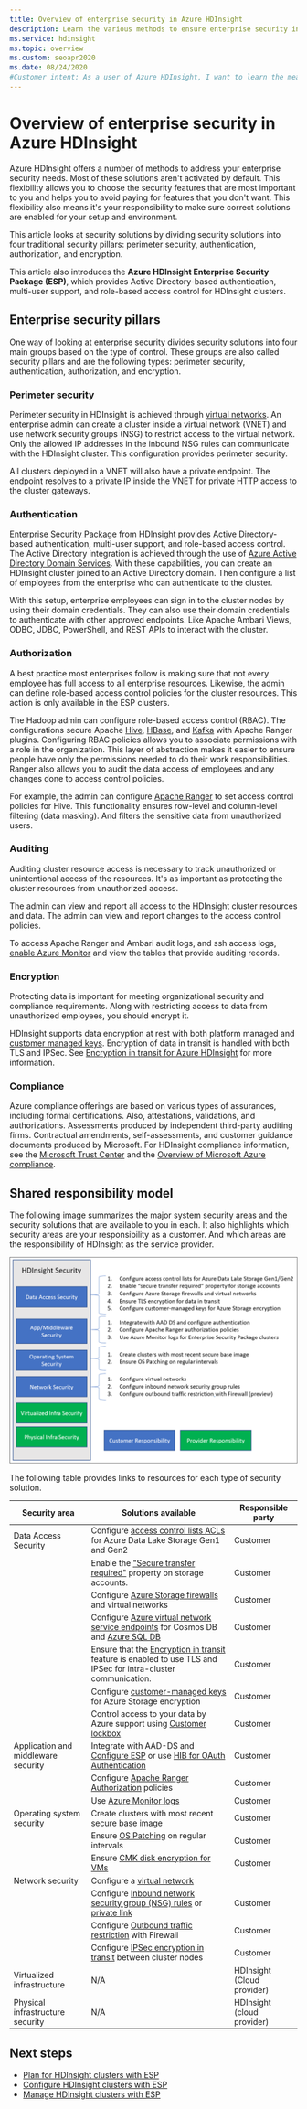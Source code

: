 ```yaml
---
title: Overview of enterprise security in Azure HDInsight
description: Learn the various methods to ensure enterprise security in Azure HDInsight.
ms.service: hdinsight
ms.topic: overview
ms.custom: seoapr2020
ms.date: 08/24/2020
#Customer intent: As a user of Azure HDInsight, I want to learn the means that Azure HDInsight offers to ensure security for the enterprise.
---
```


# Overview of enterprise security in Azure HDInsight

Azure HDInsight offers a number of methods to address your enterprise security needs. Most of these solutions aren't activated by default. This flexibility allows you to choose the security features that are most important to you and helps you to avoid paying for features that you don't want. This flexibility also means it's your responsibility to make sure correct solutions are enabled for your setup and environment.

This article looks at security solutions by dividing security solutions into four traditional security pillars: perimeter security, authentication, authorization, and encryption.

This article also introduces the **Azure HDInsight Enterprise Security Package (ESP)**, which provides Active Directory-based authentication, multi-user support, and role-based access control for HDInsight clusters.

## Enterprise security pillars

One way of looking at enterprise security divides security solutions into four main groups based on the type of control. These groups are also called security pillars and are the following types: perimeter security, authentication, authorization, and encryption.

### Perimeter security

Perimeter security in HDInsight is achieved through [virtual networks](../hdinsight-plan-virtual-network-deployment.md). An enterprise admin can create a cluster inside a virtual network (VNET) and use network security groups (NSG) to restrict access to the virtual network. Only the allowed IP addresses in the inbound NSG rules can communicate with the HDInsight cluster. This configuration provides perimeter security.

All clusters deployed in a VNET will also have a private endpoint. The endpoint resolves to a private IP inside the VNET for private HTTP access to the cluster gateways.

### Authentication

[Enterprise Security Package](apache-domain-joined-architecture.md) from HDInsight provides Active Directory-based authentication, multi-user support, and role-based access control. The Active Directory integration is achieved through the use of [Azure Active Directory Domain Services](../../active-directory-domain-services/overview.md). With these capabilities, you can create an HDInsight cluster joined to an Active Directory domain. Then configure a list of employees from the enterprise who can authenticate to the cluster.

With this setup, enterprise employees can sign in to the cluster nodes by using their domain credentials. They can also use their domain credentials to authenticate with other approved endpoints. Like Apache Ambari Views, ODBC, JDBC, PowerShell, and REST APIs to interact with the cluster.

### Authorization

A best practice most enterprises follow is making sure that not every employee has full access to all enterprise resources. Likewise, the admin can define role-based access control policies for the cluster resources. This action is only available in the ESP clusters.

The Hadoop admin can configure role-based access control (RBAC). The configurations secure Apache [Hive](apache-domain-joined-run-hive.md), [HBase](apache-domain-joined-run-hbase.md), and [Kafka](apache-domain-joined-run-kafka.md) with Apache Ranger plugins. Configuring RBAC policies allows you to associate permissions with a role in the organization. This layer of abstraction makes it easier to ensure people have only the permissions needed to do their work responsibilities. Ranger also allows you to audit the data access of employees and any changes done to access control policies.

For example, the admin can configure [Apache Ranger](https://ranger.apache.org/) to set access control policies for Hive. This functionality ensures row-level and column-level filtering (data masking). And filters the sensitive data from unauthorized users.

### Auditing

Auditing cluster resource access is necessary to track unauthorized or unintentional access of the resources. It's as important as protecting the cluster resources from unauthorized access.

The admin can view and report all access to the HDInsight cluster resources and data. The admin can view and report changes to the access control policies.

To access Apache Ranger and Ambari audit logs, and ssh access logs, [enable Azure Monitor](../hdinsight-hadoop-oms-log-analytics-tutorial.md#cluster-auditing) and view the tables that provide auditing records.

### Encryption

Protecting data is important for meeting organizational security and compliance requirements. Along with restricting access to data from unauthorized employees, you should encrypt it.

HDInsight supports data encryption at rest with both platform managed and [customer managed keys](../disk-encryption.md). Encryption of data in transit is handled with both TLS and IPSec. See [Encryption in transit for Azure HDInsight](encryption-in-transit.md) for more information.

### Compliance

Azure compliance offerings are based on various types of assurances, including formal certifications. Also, attestations, validations, and authorizations. Assessments produced by independent third-party auditing firms. Contractual amendments, self-assessments, and customer guidance documents produced by Microsoft. For HDInsight compliance information, see the [Microsoft Trust Center](https://www.microsoft.com/trust-center) and the [Overview of Microsoft Azure compliance](https://gallery.technet.microsoft.com/Overview-of-Azure-c1be3942).

## Shared responsibility model

The following image summarizes the major system security areas and the security solutions that are available to you in each. It also highlights which security areas are your responsibility as a customer. And which areas are the responsibility of HDInsight as the service provider.

![HDInsight shared responsibilities diagram](./media/hdinsight-security-overview/hdinsight-shared-responsibility.png)

The following table provides links to resources for each type of security solution.

| Security area | Solutions available | Responsible party |
|---|---|---|
| Data Access Security | Configure [access control lists ACLs](../../storage/blobs/data-lake-storage-access-control.md) for Azure Data Lake Storage Gen1 and Gen2  | Customer |
|  | Enable the ["Secure transfer required"](../../storage/common/storage-require-secure-transfer.md) property on storage accounts. | Customer |
|  | Configure [Azure Storage firewalls](../../storage/common/storage-network-security.md) and virtual networks | Customer |
|  | Configure [Azure virtual network service endpoints](../../virtual-network/virtual-network-service-endpoints-overview.md) for Cosmos DB and [Azure SQL DB](../../azure-sql/database/vnet-service-endpoint-rule-overview.md) | Customer |
|  | Ensure that the [Encryption in transit](./encryption-in-transit.md) feature is enabled to use TLS and IPSec for intra-cluster communication. | Customer |
|  | Configure [customer-managed keys](../../storage/common/customer-managed-keys-configure-key-vault.md) for Azure Storage encryption | Customer |
|  | Control access to your data by Azure support using [Customer lockbox](../../security/fundamentals/customer-lockbox-overview.md) | Customer |
| Application and middleware security | Integrate with AAD-DS and [Configure ESP](apache-domain-joined-configure-using-azure-adds.md) or use [HIB for OAuth Authentication](identity-broker.md)| Customer |
|  | Configure [Apache Ranger Authorization](apache-domain-joined-run-hive.md) policies | Customer |
|  | Use [Azure Monitor logs](../hdinsight-hadoop-oms-log-analytics-tutorial.md) | Customer |
| Operating system security | Create clusters with most recent secure base image | Customer |
|  | Ensure [OS Patching](../hdinsight-os-patching.md) on regular intervals | Customer |
|  | Ensure [CMK disk encryption for VMs](../disk-encryption.md) | Customer |
| Network security | Configure a [virtual network](../hdinsight-plan-virtual-network-deployment.md) |
|  | Configure [Inbound network security group (NSG) rules](../control-network-traffic.md) or [private link](../hdinsight-private-link.md) | Customer |
|  | Configure [Outbound traffic restriction](../hdinsight-restrict-outbound-traffic.md) with Firewall | Customer |
|  | Configure [IPSec encryption in transit](encryption-in-transit.md) between cluster nodes | Customer |
| Virtualized infrastructure | N/A | HDInsight (Cloud provider) |
| Physical infrastructure security | N/A | HDInsight (cloud provider) |

## Next steps

* [Plan for HDInsight clusters with ESP](apache-domain-joined-architecture.md)
* [Configure HDInsight clusters with ESP](./apache-domain-joined-configure-using-azure-adds.md)
* [Manage HDInsight clusters with ESP](apache-domain-joined-manage.md)